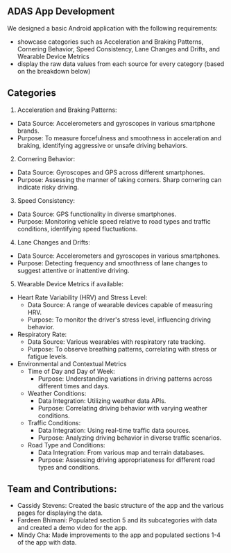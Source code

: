 ADAS App Development
--------------------------------
We designed a basic Android application with the following requirements:
- showcase categories such as Acceleration and Braking Patterns, Cornering Behavior, Speed Consistency, Lane Changes and Drifts, and Wearable Device Metrics
- display the raw data values from each source for every category (based on the breakdown below)
  
Categories
---------------------------------
1. Acceleration and Braking Patterns:
- Data Source: Accelerometers and gyroscopes in various smartphone brands.
- Purpose: To measure forcefulness and smoothness in acceleration and braking, identifying aggressive or unsafe driving behaviors.
  
2. Cornering Behavior:
- Data Source: Gyroscopes and GPS across different smartphones.
- Purpose: Assessing the manner of taking corners. Sharp cornering can indicate risky driving.
  
3. Speed Consistency:
- Data Source: GPS functionality in diverse smartphones.
- Purpose: Monitoring vehicle speed relative to road types and traffic conditions, identifying speed fluctuations.
  
4. Lane Changes and Drifts:
- Data Source: Accelerometers and gyroscopes in various smartphones.
- Purpose: Detecting frequency and smoothness of lane changes to suggest attentive or inattentive driving.
  
5. Wearable Device Metrics if available:
- Heart Rate Variability (HRV) and Stress Level:
  - Data Source: A range of wearable devices capable of measuring HRV.
  - Purpose: To monitor the driver's stress level, influencing driving behavior.
- Respiratory Rate:
  - Data Source: Various wearables with respiratory rate tracking.
  - Purpose: To observe breathing patterns, correlating with stress or fatigue levels.
- Environmental and Contextual Metrics
  - Time of Day and Day of Week:
    - Purpose: Understanding variations in driving patterns across different times and days.
  - Weather Conditions:
    - Data Integration: Utilizing weather data APIs.
    - Purpose: Correlating driving behavior with varying weather conditions.
  - Traffic Conditions:
    - Data Integration: Using real-time traffic data sources.
    - Purpose: Analyzing driving behavior in diverse traffic scenarios.
  - Road Type and Conditions:
    - Data Integration: From various map and terrain databases.
    - Purpose: Assessing driving appropriateness for different road types and conditions.

Team and Contributions:
---------------------------------
- Cassidy Stevens: Created the basic structure of the app and the various pages for displaying the data.
- Fardeen Bhimani: Populated section 5 and its subcategories with data and created a demo video for the app.
- Mindy Cha: Made improvements to the app and populated sections 1-4 of the app with data.

